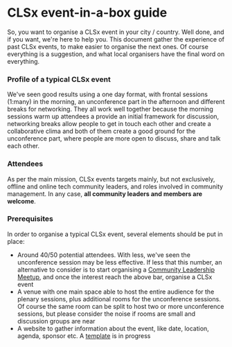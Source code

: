 # CLSx event-in-a-box guide
So, you want to organise a CLSx event in your city / country. Well done, and if you want, we're here to help you.
This document gather the experience of past CLSx events, to make easier to organise the next ones. Of course everything is a suggestion, and what local organisers have the final word on everything. 

### Profile of a typical CLSx event
We've seen good results using a one day format, with frontal sessions (1:many) in the morning, an unconference part in the afternoon and different breaks for networking. They all work well together because the morning sessions warm up attendees a provide an initial framework for discussion, networking breaks allow people to get in touch each other and create a collaborative clima and both of them create a good ground for the unconference part, where people are more open to discuss, share and talk each other.

### Attendees
As per the main mission, CLSx events targets mainly, but not exclusively, offline and online tech community leaders, and roles involved in community management. In any case, **all community leaders and members are welcome**.

### Prerequisites
In order to organise a typical CLSx event, several elements should be put in place:
 * Around 40/50 potential attendees. With less, we've seen the unconference session may be less effective. If less that this number, an alternative to consider is to start organising a [Community Leadership Meetup](meetup.md), and once the interest reach the above bar, organise a CLSx event
 * A venue with one main space able to host the entire audience for the plenary sessions, plus additional rooms for the unconference sessions. Of course the same room can be split to host two or more unconference sessions, but please consider the noise if rooms are small and discussion groups are near
 * A website to gather information about the event, like date, location, agenda, sponsor etc. A [template](site-template.md) is in progress


